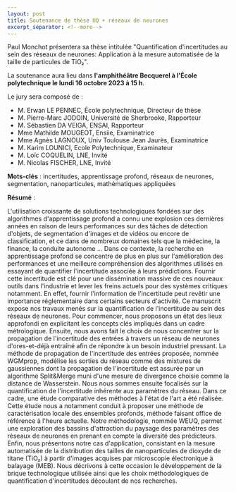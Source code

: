 ```yaml
---
layout: post
title: Soutenance de thèse UQ + réseaux de neurones
excerpt_separator: <!--more-->
---
```

Paul Monchot présentera sa thèse intitulée "Quantification d'incertitudes au sein des réseaux de neurones: Application à la mesure automatisée de la taille de particules de TiO₂".
<!--more-->

La soutenance aura lieu dans **l'amphithéâtre Becquerel à l'École polytechnique le lundi 16 octobre 2023 à 15 h**.

Le jury sera composé de :

* M. Erwan LE PENNEC, École polytechnique, Directeur de thèse
* M. Pierre-Marc JODOIN, Université de Sherbrooke, Rapporteur
* M. Sébastien DA VEIGA, ENSAI, Rapporteur
* Mme Mathilde MOUGEOT, Ensiie, Examinatrice
* Mme Agnès LAGNOUX,  Univ Toulouse Jean Jaurès, Examinatrice
* M. Karim LOUNICI, Ecole Polytechnique, Examinateur
* M. Loïc COQUELIN, LNE, Invité
* M. Nicolas FISCHER, LNE, Invité

**Mots-clés** :   incertitudes, apprentissage profond, réseaux de neurones, segmentation, nanoparticules, mathématiques appliquées

**Résumé** :

L'utilisation croissante de solutions technologiques fondées sur des algorithmes d'apprentissage profond a connu une explosion ces dernières années en raison de leurs performances sur des tâches de détection d'objets, de segmentation d'images et de vidéos ou encore de classification, et ce dans de nombreux domaines tels que la médecine, la finance, la conduite autonome ... Dans ce contexte, la recherche en apprentissage profond se concentre de plus en plus sur l'amélioration des performances et une meilleure compréhension des algorithmes utilisés en essayant de quantifier l'incertitude associée à leurs prédictions. Fournir cette incertitude est clé pour une dissémination massive de ces nouveaux outils dans l'industrie et lever les freins actuels pour des systèmes critiques notamment. En effet, fournir l'information de l'incertitude peut revêtir une importance réglementaire dans certains secteurs d'activité. Ce manuscrit expose nos travaux menés sur la quantification de l'incertitude au sein des réseaux de neurones. Pour commencer, nous proposons un état des lieux approfondi en explicitant les concepts clés impliqués dans un cadre métrologique. Ensuite, nous avons fait le choix de nous concentrer sur la propagation de l'incertitude des entrées à travers un réseau de neurones d'ores-et-déjà entraîné afin de répondre à un besoin industriel pressant. La méthode de propagation de l'incertitude des entrées proposée, nommée WGMprop, modélise les sorties du réseau comme des mixtures de gaussiennes dont la propagation de l'incertitude est assurée par un algorithme Split&Merge muni d'une mesure de divergence choisie comme la distance de Wasserstein. Nous nous sommes ensuite focalisés sur la quantification de l'incertitude inhérente aux paramètres du réseau. Dans ce cadre, une étude comparative des méthodes à l'état de l'art a été réalisée. Cette étude nous a notamment conduit à proposer une méthode de caractérisation locale des ensembles profonds, méthode faisant office de référence à l'heure actuelle. Notre méthodologie, nommée WEUQ, permet une exploration des bassins d'attraction du paysage des paramètres des réseaux de neurones en prenant en compte la diversité des prédicteurs. Enfin, nous présentons notre cas d'application, consistant en la mesure automatisée de la distribution des tailles de nanoparticules de dioxyde de titane (TiO₂) à partir d'images acquises par microscopie électronique à balayage (MEB). Nous décrivons à cette occasion le développement de la brique technologique utilisée ainsi que les choix méthodologiques de quantification d'incertitudes découlant de nos recherches.
